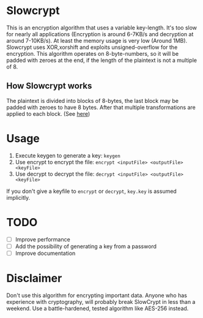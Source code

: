 # Slowcrypt
This is an encryption algorithm that uses a variable key-length.
It's too slow for nearly all applications (Encryption is around 6-7KB/s and decryption 
at around 7-10KB/s). At least the memory usage is very low (Around 1MB).
Slowcrypt uses XOR,xorshift and exploits unsigned-overflow for the encryption.
This algorithm operates on 8-byte-numbers, so it will be padded with zeroes at the end, if the length of the plaintext 
is not a multiple of 8.
## How Slowcrypt works
The plaintext is divided into blocks of 8-bytes, the last block may be padded with zeroes to have 8 bytes.
After that multiple transformations are applied to each block. (See [here](src/encrypt.c))
# Usage
1. Execute keygen to generate a key: `keygen`
2. Use encrypt to encrypt the file: `encrypt <inputFile> <outputFile> <keyFile>`
3. Use decrypt to decrypt the file: `decrypt <inputFile> <outputFile> <keyFile>`


If you don't  give a keyfile to `encrypt` or `decrypt`, `key.key` is assumed implicitly.
# TODO
- [ ] Improve performance
- [ ] Add the possibility of generating a key from a password
- [ ] Improve documentation

# Disclaimer
Don't use this algorithm for encrypting important data.
Anyone who has experience with cryptography, will probably break SlowCrypt in less than a weekend.
Use a battle-hardened, tested algorithm like AES-256 instead.
